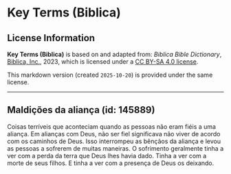 # Key Terms (Biblica)

## License Information

**Key Terms (Biblica)** is based on and adapted from: _Biblica Bible Dictionary_, [Biblica, Inc.](https://www.biblica.com/), 2023, which is licensed under a [CC BY-SA 4.0 license](https://creativecommons.org/licenses/by-sa/4.0/legalcode.en).

This markdown version (created `2025-10-20`) is provided under the same license.



--------------------------------

## Maldições da aliança (id: 145889)

Coisas terríveis que aconteciam quando as pessoas não eram fiéis a uma aliança. Em alianças com Deus, não ser fiel significava não viver de acordo com os caminhos de Deus. Isso interrompeu as bênçãos da aliança e levou as pessoas a sofrerem de muitas maneiras. O sofrimento geralmente tinha a ver com a perda da terra que Deus lhes havia dado. Tinha a ver com a morte de seus filhos. E tinha a ver com a presença de Deus os deixando.



